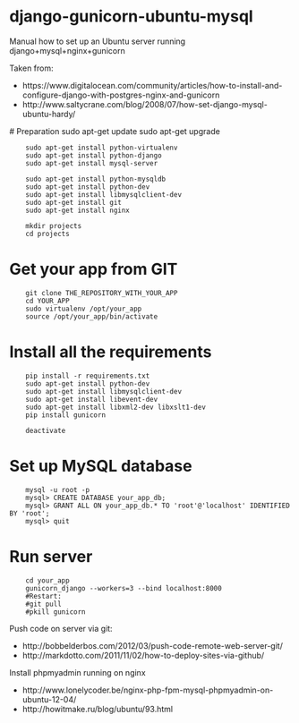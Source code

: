 django-gunicorn-ubuntu-mysql
============================

Manual how to set up an Ubuntu server running django+mysql+nginx+gunicorn


Taken from:
<ul>
<li>https://www.digitalocean.com/community/articles/how-to-install-and-configure-django-with-postgres-nginx-and-gunicorn</li>
<li>http://www.saltycrane.com/blog/2008/07/how-set-django-mysql-ubuntu-hardy/</li>
</ul>
# Preparation
        sudo apt-get update
        sudo apt-get upgrade
        
        sudo apt-get install python-virtualenv
        sudo apt-get install python-django
        sudo apt-get install mysql-server
        
        sudo apt-get install python-mysqldb
        sudo apt-get install python-dev
        sudo apt-get install libmysqlclient-dev
        sudo apt-get install git
        sudo apt-get install nginx

        mkdir projects
        cd projects

# Get your app from GIT

        git clone THE_REPOSITORY_WITH_YOUR_APP
        cd YOUR_APP
        sudo virtualenv /opt/your_app
        source /opt/your_app/bin/activate
# Install all the requirements
        pip install -r requirements.txt
        sudo apt-get install python-dev
        sudo apt-get install libmysqlclient-dev
        sudo apt-get install libevent-dev
        sudo apt-get install libxml2-dev libxslt1-dev
        pip install gunicorn

        deactivate
# Set up MySQL database
        mysql -u root -p
        mysql> CREATE DATABASE your_app_db;
        mysql> GRANT ALL ON your_app_db.* TO 'root'@'localhost' IDENTIFIED BY 'root';
        mysql> quit

# Run server
        
        cd your_app
        gunicorn_django --workers=3 --bind localhost:8000
        #Restart:
        #git pull
        #pkill gunicorn
        
Push code on server via git:
<ul>
<li>http://bobbelderbos.com/2012/03/push-code-remote-web-server-git/</li>
<li>http://markdotto.com/2011/11/02/how-to-deploy-sites-via-github/</li>
</ul>
Install phpmyadmin running on nginx
<ul>
<li>http://www.lonelycoder.be/nginx-php-fpm-mysql-phpmyadmin-on-ubuntu-12-04/</li>
<li>http://howitmake.ru/blog/ubuntu/93.html</li>
</ul>
